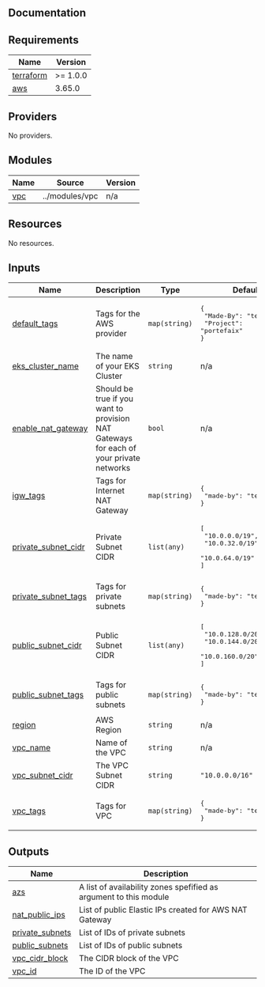 ## Documentation

<!-- BEGINNING OF PRE-COMMIT-TERRAFORM DOCS HOOK -->
## Requirements

| Name | Version |
|------|---------|
| <a name="requirement_terraform"></a> [terraform](#requirement\_terraform) | >= 1.0.0 |
| <a name="requirement_aws"></a> [aws](#requirement\_aws) | 3.65.0 |

## Providers

No providers.

## Modules

| Name | Source | Version |
|------|--------|---------|
| <a name="module_vpc"></a> [vpc](#module\_vpc) | ../modules/vpc | n/a |

## Resources

No resources.

## Inputs

| Name | Description | Type | Default | Required |
|------|-------------|------|---------|:--------:|
| <a name="input_default_tags"></a> [default\_tags](#input\_default\_tags) | Tags for the AWS provider | `map(string)` | <pre>{<br>  "Made-By": "terraform",<br>  "Project": "portefaix"<br>}</pre> | no |
| <a name="input_eks_cluster_name"></a> [eks\_cluster\_name](#input\_eks\_cluster\_name) | The name of your EKS Cluster | `string` | n/a | yes |
| <a name="input_enable_nat_gateway"></a> [enable\_nat\_gateway](#input\_enable\_nat\_gateway) | Should be true if you want to provision NAT Gateways for each of your private networks | `bool` | n/a | yes |
| <a name="input_igw_tags"></a> [igw\_tags](#input\_igw\_tags) | Tags for Internet NAT Gateway | `map(string)` | <pre>{<br>  "made-by": "terraform"<br>}</pre> | no |
| <a name="input_private_subnet_cidr"></a> [private\_subnet\_cidr](#input\_private\_subnet\_cidr) | Private Subnet CIDR | `list(any)` | <pre>[<br>  "10.0.0.0/19",<br>  "10.0.32.0/19",<br>  "10.0.64.0/19"<br>]</pre> | no |
| <a name="input_private_subnet_tags"></a> [private\_subnet\_tags](#input\_private\_subnet\_tags) | Tags for private subnets | `map(string)` | <pre>{<br>  "made-by": "terraform"<br>}</pre> | no |
| <a name="input_public_subnet_cidr"></a> [public\_subnet\_cidr](#input\_public\_subnet\_cidr) | Public Subnet CIDR | `list(any)` | <pre>[<br>  "10.0.128.0/20",<br>  "10.0.144.0/20",<br>  "10.0.160.0/20"<br>]</pre> | no |
| <a name="input_public_subnet_tags"></a> [public\_subnet\_tags](#input\_public\_subnet\_tags) | Tags for public subnets | `map(string)` | <pre>{<br>  "made-by": "terraform"<br>}</pre> | no |
| <a name="input_region"></a> [region](#input\_region) | AWS Region | `string` | n/a | yes |
| <a name="input_vpc_name"></a> [vpc\_name](#input\_vpc\_name) | Name of the VPC | `string` | n/a | yes |
| <a name="input_vpc_subnet_cidr"></a> [vpc\_subnet\_cidr](#input\_vpc\_subnet\_cidr) | The VPC Subnet CIDR | `string` | `"10.0.0.0/16"` | no |
| <a name="input_vpc_tags"></a> [vpc\_tags](#input\_vpc\_tags) | Tags for VPC | `map(string)` | <pre>{<br>  "made-by": "terraform"<br>}</pre> | no |

## Outputs

| Name | Description |
|------|-------------|
| <a name="output_azs"></a> [azs](#output\_azs) | A list of availability zones spefified as argument to this module |
| <a name="output_nat_public_ips"></a> [nat\_public\_ips](#output\_nat\_public\_ips) | List of public Elastic IPs created for AWS NAT Gateway |
| <a name="output_private_subnets"></a> [private\_subnets](#output\_private\_subnets) | List of IDs of private subnets |
| <a name="output_public_subnets"></a> [public\_subnets](#output\_public\_subnets) | List of IDs of public subnets |
| <a name="output_vpc_cidr_block"></a> [vpc\_cidr\_block](#output\_vpc\_cidr\_block) | The CIDR block of the VPC |
| <a name="output_vpc_id"></a> [vpc\_id](#output\_vpc\_id) | The ID of the VPC |
<!-- END OF PRE-COMMIT-TERRAFORM DOCS HOOK -->
